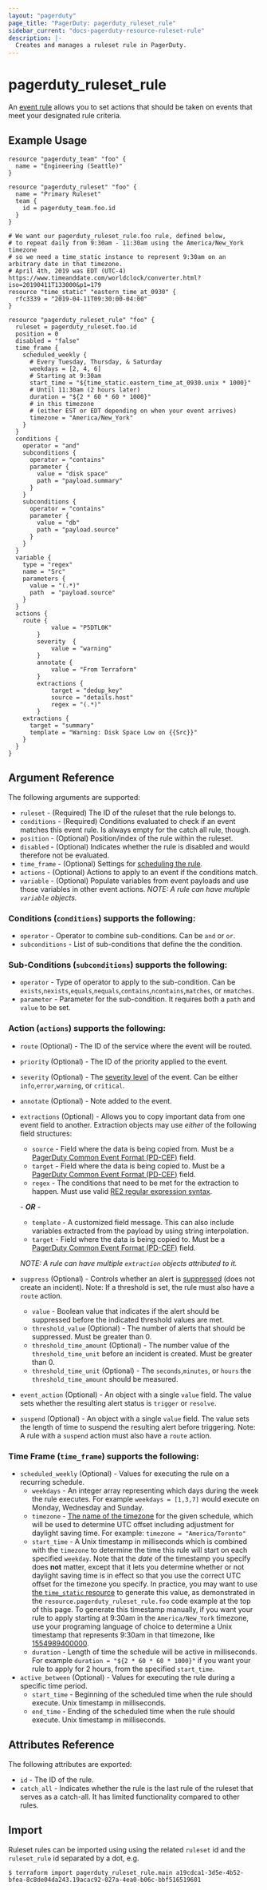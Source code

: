 ```yaml
---
layout: "pagerduty"
page_title: "PagerDuty: pagerduty_ruleset_rule"
sidebar_current: "docs-pagerduty-resource-ruleset-rule"
description: |-
  Creates and manages a ruleset rule in PagerDuty.
---
```


# pagerduty\_ruleset_rule

An [event rule](https://support.pagerduty.com/docs/rulesets#section-create-event-rules) allows you to set actions that should be taken on events that meet your designated rule criteria.

## Example Usage

```hcl
resource "pagerduty_team" "foo" {
  name = "Engineering (Seattle)"
}

resource "pagerduty_ruleset" "foo" {
  name = "Primary Ruleset"
  team {
    id = pagerduty_team.foo.id
  }
}

# We want our pagerduty_ruleset_rule.foo rule, defined below,
# to repeat daily from 9:30am - 11:30am using the America/New_York timezone
# so we need a time_static instance to represent 9:30am on an arbitrary date in that timezone.
# April 4th, 2019 was EDT (UTC-4) https://www.timeanddate.com/worldclock/converter.html?iso=20190411T133000&p1=179
resource "time_static" "eastern_time_at_0930" {
  rfc3339 = "2019-04-11T09:30:00-04:00"
}

resource "pagerduty_ruleset_rule" "foo" {
  ruleset = pagerduty_ruleset.foo.id
  position = 0
  disabled = "false"
  time_frame {
    scheduled_weekly {
      # Every Tuesday, Thursday, & Saturday
      weekdays = [2, 4, 6]
      # Starting at 9:30am
      start_time = "${time_static.eastern_time_at_0930.unix * 1000}"
      # Until 11:30am (2 hours later)
      duration = "${2 * 60 * 60 * 1000}"
      # in this timezone
      # (either EST or EDT depending on when your event arrives)
      timezone = "America/New_York"
    }
  }
  conditions {
    operator = "and"
    subconditions {
      operator = "contains"
      parameter {
        value = "disk space"
        path = "payload.summary"
      }
    }
    subconditions {
      operator = "contains"
      parameter {
        value = "db"
        path = "payload.source"
      }
    }
  }
  variable {
    type = "regex"
    name = "Src"
    parameters {
      value = "(.*)"
      path  = "payload.source"
    }
  }
  actions {
    route {
			value = "P5DTL0K"
		}
		severity  {
			value = "warning"
		}
		annotate {
			value = "From Terraform"
		}
		extractions {
			target = "dedup_key"
			source = "details.host"
			regex = "(.*)"
		}
    extractions {
      target = "summary"
      template = "Warning: Disk Space Low on {{Src}}"
    }
  }
}
```

## Argument Reference

The following arguments are supported:

* `ruleset` - (Required) The ID of the ruleset that the rule belongs to.
* `conditions` - (Required) Conditions evaluated to check if an event matches this event rule. Is always empty for the catch all rule, though.
* `position` - (Optional) Position/index of the rule within the ruleset.
* `disabled` - (Optional) Indicates whether the rule is disabled and would therefore not be evaluated.
* `time_frame` - (Optional) Settings for [scheduling the rule](https://support.pagerduty.com/docs/rulesets#section-scheduled-event-rules).
* `actions` - (Optional) Actions to apply to an event if the conditions match.
* `variable` - (Optional) Populate variables from event payloads and use those variables in other event actions. *NOTE: A rule can have multiple `variable` objects.*

### Conditions (`conditions`) supports the following:
* `operator` - Operator to combine sub-conditions. Can be `and` or `or`.
* `subconditions` - List of sub-conditions that define the the condition.

### Sub-Conditions (`subconditions`) supports the following:
* `operator` - Type of operator to apply to the sub-condition. Can be `exists`,`nexists`,`equals`,`nequals`,`contains`,`ncontains`,`matches`, or `nmatches`.
* `parameter` - Parameter for the sub-condition. It requires both a `path` and `value` to be set.

### Action (`actions`) supports the following:
* `route` (Optional) - The ID of the service where the event will be routed.
* `priority` (Optional) - The ID of the priority applied to the event.
* `severity` (Optional)  - The [severity level](https://support.pagerduty.com/docs/rulesets#section-set-severity-with-event-rules) of the event. Can be either `info`,`error`,`warning`, or `critical`.
* `annotate` (Optional) - Note added to the event.
* `extractions` (Optional) - Allows you to copy important data from one event field to another. Extraction objects may use *either* of the following field structures:
  * `source` - Field where the data is being copied from. Must be a [PagerDuty Common Event Format (PD-CEF)](https://support.pagerduty.com/docs/pd-cef) field.
  * `target` - Field where the data is being copied to. Must be a [PagerDuty Common Event Format (PD-CEF)](https://support.pagerduty.com/docs/pd-cef) field.
  * `regex` - The conditions that need to be met for the extraction to happen. Must use valid [RE2 regular expression syntax](https://github.com/google/re2/wiki/Syntax).

  *- **OR** -*

  * `template` - A customized field message. This can also include variables extracted from the payload by using string interpolation.
  * `target` - Field where the data is being copied to. Must be a [PagerDuty Common Event Format (PD-CEF)](https://support.pagerduty.com/docs/pd-cef) field.

  *NOTE: A rule can have multiple `extraction` objects attributed to it.*

* `suppress` (Optional) - Controls whether an alert is [suppressed](https://support.pagerduty.com/docs/rulesets#section-suppress-but-create-triggering-thresholds-with-event-rules) (does not create an incident). Note: If a threshold is set, the rule must also have a `route` action.
  * `value` - Boolean value that indicates if the alert should be suppressed before the indicated threshold values are met.
  * `threshold_value` (Optional) - The number of alerts that should be suppressed. Must be greater than 0.
  * `threshold_time_amount` (Optional) - The number value of the `threshold_time_unit` before an incident is created. Must be greater than 0.
  * `threshold_time_unit` (Optional)  - The `seconds`,`minutes`, or `hours` the `threshold_time_amount` should be measured.
* `event_action` (Optional) - An object with a single `value` field. The value sets whether the resulting alert status is `trigger` or `resolve`.
* `suspend` (Optional) - An object with a single `value` field. The value sets the length of time to suspend the resulting alert before triggering. Note: A rule with a `suspend` action must also have a `route` action.

### Time Frame (`time_frame`) supports the following:
* `scheduled_weekly` (Optional) - Values for executing the rule on a recurring schedule.
  * `weekdays` - An integer array representing which days during the week the rule executes. For example `weekdays = [1,3,7]` would execute on Monday, Wednesday and Sunday.
  * `timezone` - [The name of the timezone](https://en.wikipedia.org/wiki/List_of_tz_database_time_zones) for the given schedule, which will be used to determine UTC offset including adjustment for daylight saving time. For example: `timezone = "America/Toronto"`
  * `start_time` - A Unix timestamp in milliseconds which is combined with the `timezone` to determine the time this rule will start on each specified `weekday`. Note that the _date_ of the timestamp you specify does **not** matter, except that it lets you determine whether or not daylight saving time is in effect so that you use the correct UTC offset for the timezone you specify. In practice, you may want to use [the `time_static` resource](https://registry.terraform.io/providers/hashicorp/time/latest/docs/resources/static) to generate this value, as demonstrated in the `resource.pagerduty_ruleset_rule.foo` code example at the top of this page. To generate this timestamp manually, if you want your rule to apply starting at 9:30am in the `America/New_York` timezone, use your programing language of choice to determine a Unix timestamp that represents 9:30am in that timezone, like [1554989400000](https://www.epochconverter.com/timezones?q=1554989400000&tz=America%2FNew_York).
  * `duration` - Length of time the schedule will be active in milliseconds. For example `duration = "${2 * 60 * 60 * 1000}"` if you want your rule to apply for 2 hours, from the specified `start_time`.
* `active_between` (Optional) - Values for executing the rule during a specific time period.
  * `start_time` - Beginning of the scheduled time when the rule should execute.  Unix timestamp in milliseconds.
  * `end_time` - Ending of the scheduled time when the rule should execute.  Unix timestamp in milliseconds.

## Attributes Reference

The following attributes are exported:

  * `id` - The ID of the rule.
  * `catch_all` - Indicates whether the rule is the last rule of the ruleset that serves as a catch-all. It has limited functionality compared to other rules.

## Import

Ruleset rules can be imported using using the related `ruleset` id and the `ruleset_rule` id separated by a dot, e.g.

```
$ terraform import pagerduty_ruleset_rule.main a19cdca1-3d5e-4b52-bfea-8c8de04da243.19acac92-027a-4ea0-b06c-bbf516519601
```
